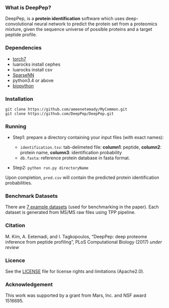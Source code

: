 ### What is DeepPep?

DeepPep, is a **protein identification** software which uses deep-convolutional neural network to predict the protein set from a proteomics mixture, given the sequence universe of possible proteins and a target peptide profile.

### Dependencies
* [torch7](http://torch.ch/docs/getting-started.html)
* luarocks install cephes
* luarocks install csv
* [SparseNN](https://github.com/ameenetemady/SparseNN/)
* python3.4 or above
* [biopython](http://biopython.org/wiki/Download)



### Installation
```
git clone https://github.com/ameenetemady/MyCommon.git
git clone https://github.com/DeepPep/DeepPep.git
```

### Running
* Step1: prepare a directory containing your input files (with exact names):

  * ```identification.tsv```: tab-delimeted file:  **column1**: peptide, **column2**: protein name, **column3**: identification probability
  * ```db.fasta```: reference protein database in fasta format.

* Step2: ```python run.py directoryName```

Upon completion, ```pred.csv``` will contain the predicted protein identification probabilities.

### Benchmark Datasets
There are [7 example datasets](https://github.com/DeepPep/public/tree/master/data) (used for benchmarking in the paper). Each dataset is generated from MS/MS raw files using TPP pipeline.

### Citation
 M. Kim, A. Eetemadi, and I. Tagkopoulos, “DeepPep: deep proteome inference from peptide profiling”, PLoS Computational Biology (2017) *under review*

### Licence
See the [LICENSE](./LICENSE) file for license rights and limitations (Apache2.0).

### Acknowledgement
This work was supported by a grant from Mars, Inc. and NSF award 1516695.

